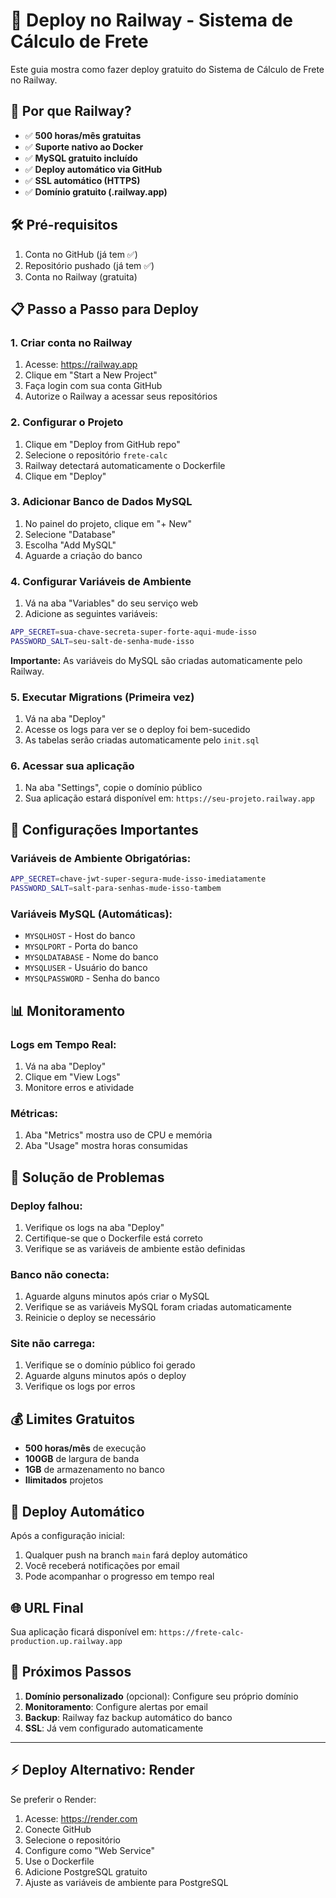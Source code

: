 # 🚀 Deploy no Railway - Sistema de Cálculo de Frete

Este guia mostra como fazer deploy gratuito do Sistema de Cálculo de Frete no Railway.

## 🎯 **Por que Railway?**

- ✅ **500 horas/mês gratuitas**
- ✅ **Suporte nativo ao Docker**
- ✅ **MySQL gratuito incluído**
- ✅ **Deploy automático via GitHub**
- ✅ **SSL automático (HTTPS)**
- ✅ **Domínio gratuito (.railway.app)**

## 🛠️ **Pré-requisitos**

1. Conta no GitHub (já tem ✅)
2. Repositório pushado (já tem ✅)
3. Conta no Railway (gratuita)

## 📋 **Passo a Passo para Deploy**

### 1. **Criar conta no Railway**
1. Acesse: https://railway.app
2. Clique em "Start a New Project"
3. Faça login com sua conta GitHub
4. Autorize o Railway a acessar seus repositórios

### 2. **Configurar o Projeto**
1. Clique em "Deploy from GitHub repo"
2. Selecione o repositório `frete-calc`
3. Railway detectará automaticamente o Dockerfile
4. Clique em "Deploy"

### 3. **Adicionar Banco de Dados MySQL**
1. No painel do projeto, clique em "+ New"
2. Selecione "Database"
3. Escolha "Add MySQL"
4. Aguarde a criação do banco

### 4. **Configurar Variáveis de Ambiente**
1. Vá na aba "Variables" do seu serviço web
2. Adicione as seguintes variáveis:

```bash
APP_SECRET=sua-chave-secreta-super-forte-aqui-mude-isso
PASSWORD_SALT=seu-salt-de-senha-mude-isso
```

**Importante:** As variáveis do MySQL são criadas automaticamente pelo Railway.

### 5. **Executar Migrations (Primeira vez)**
1. Vá na aba "Deploy" 
2. Acesse os logs para ver se o deploy foi bem-sucedido
3. As tabelas serão criadas automaticamente pelo `init.sql`

### 6. **Acessar sua aplicação**
1. Na aba "Settings", copie o domínio público
2. Sua aplicação estará disponível em: `https://seu-projeto.railway.app`

## 🔧 **Configurações Importantes**

### **Variáveis de Ambiente Obrigatórias:**
```bash
APP_SECRET=chave-jwt-super-segura-mude-isso-imediatamente
PASSWORD_SALT=salt-para-senhas-mude-isso-tambem
```

### **Variáveis MySQL (Automáticas):**
- `MYSQLHOST` - Host do banco
- `MYSQLPORT` - Porta do banco  
- `MYSQLDATABASE` - Nome do banco
- `MYSQLUSER` - Usuário do banco
- `MYSQLPASSWORD` - Senha do banco

## 📊 **Monitoramento**

### **Logs em Tempo Real:**
1. Vá na aba "Deploy" 
2. Clique em "View Logs"
3. Monitore erros e atividade

### **Métricas:**
1. Aba "Metrics" mostra uso de CPU e memória
2. Aba "Usage" mostra horas consumidas

## 🚨 **Solução de Problemas**

### **Deploy falhou:**
1. Verifique os logs na aba "Deploy"
2. Certifique-se que o Dockerfile está correto
3. Verifique se as variáveis de ambiente estão definidas

### **Banco não conecta:**
1. Aguarde alguns minutos após criar o MySQL
2. Verifique se as variáveis MySQL foram criadas automaticamente
3. Reinicie o deploy se necessário

### **Site não carrega:**
1. Verifique se o domínio público foi gerado
2. Aguarde alguns minutos após o deploy
3. Verifique os logs por erros

## 💰 **Limites Gratuitos**

- **500 horas/mês** de execução
- **100GB** de largura de banda
- **1GB** de armazenamento no banco
- **Ilimitados** projetos

## 🔄 **Deploy Automático**

Após a configuração inicial:
1. Qualquer push na branch `main` fará deploy automático
2. Você receberá notificações por email
3. Pode acompanhar o progresso em tempo real

## 🌐 **URL Final**

Sua aplicação ficará disponível em:
`https://frete-calc-production.up.railway.app`

## 📝 **Próximos Passos**

1. **Domínio personalizado** (opcional): Configure seu próprio domínio
2. **Monitoramento**: Configure alertas por email
3. **Backup**: Railway faz backup automático do banco
4. **SSL**: Já vem configurado automaticamente

---

## ⚡ **Deploy Alternativo: Render**

Se preferir o Render:

1. Acesse: https://render.com
2. Conecte GitHub
3. Selecione o repositório
4. Configure como "Web Service"
5. Use o Dockerfile
6. Adicione PostgreSQL gratuito
7. Ajuste as variáveis de ambiente para PostgreSQL
